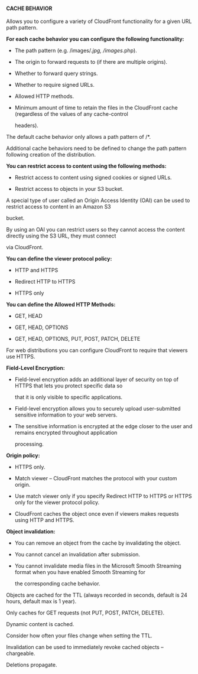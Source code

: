 #### CACHE BEHAVIOR


Allows you to configure a variety of CloudFront functionality for a given URL path pattern.


**For each cache behavior you can configure the following functionality:**


- The path pattern (e.g. /images/*.jpg, /images*.php).

- The origin to forward requests to (if there are multiple origins).

- Whether to forward query strings.

- Whether to require signed URLs.

- Allowed HTTP methods.

- Minimum amount of time to retain the files in the CloudFront cache (regardless of the values of any cache-control

  headers).


The default cache behavior only allows a path pattern of /*.


Additional cache behaviors need to be defined to change the path pattern following creation of the distribution.


**You can restrict access to content using the following methods:**


- Restrict access to content using signed cookies or signed URLs.

- Restrict access to objects in your S3 bucket.


A special type of user called an Origin Access Identity (OAI) can be used to restrict access to content in an Amazon S3

bucket.


By using an OAI you can restrict users so they cannot access the content directly using the S3 URL, they must connect

via CloudFront.


**You can define the viewer protocol policy:**


- HTTP and HTTPS

- Redirect HTTP to HTTPS

- HTTPS only


**You can define the Allowed HTTP Methods:**


- GET, HEAD

- GET, HEAD, OPTIONS

- GET, HEAD, OPTIONS, PUT, POST, PATCH, DELETE


For web distributions you can configure CloudFront to require that viewers use HTTPS.


**Field-Level Encryption:**


- Field-level encryption adds an additional layer of security on top of HTTPS that lets you protect specific data so

  that it is only visible to specific applications.

- Field-level encryption allows you to securely upload user-submitted sensitive information to your web servers.

- The sensitive information is encrypted at the edge closer to the user and remains encrypted throughout application

  processing.


**Origin policy:**


- HTTPS only.

- Match viewer – CloudFront matches the protocol with your custom origin.

- Use match viewer only if you specify Redirect HTTP to HTTPS or HTTPS only for the viewer protocol policy.

- CloudFront caches the object once even if viewers makes requests using HTTP and HTTPS.


**Object invalidation:**


- You can remove an object from the cache by invalidating the object.

- You cannot cancel an invalidation after submission.

- You cannot invalidate media files in the Microsoft Smooth Streaming format when you have enabled Smooth Streaming for

  the corresponding cache behavior.


Objects are cached for the TTL (always recorded in seconds, default is 24 hours, default max is 1 year).


Only caches for GET requests (not PUT, POST, PATCH, DELETE).


Dynamic content is cached.


Consider how often your files change when setting the TTL.


Invalidation can be used to immediately revoke cached objects – chargeable.


Deletions propagate.

